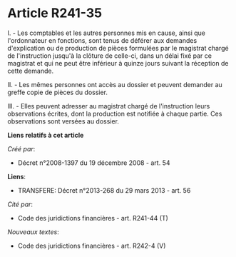 # Article R241-35

I. - Les comptables et les autres personnes mis en cause, ainsi que l'ordonnateur en fonctions, sont tenus de déférer aux
demandes d'explication ou de production de pièces formulées par le magistrat chargé de l'instruction jusqu'à la clôture de
celle-ci, dans un délai fixé par ce magistrat et qui ne peut être inférieur à quinze jours suivant la réception de cette
demande. 

II. - Les mêmes personnes ont accès au dossier et peuvent demander au greffe copie de pièces du dossier. 

III. - Elles peuvent adresser au magistrat chargé de l'instruction leurs observations écrites, dont la production est
notifiée à chaque partie. Ces observations sont versées au dossier.

**Liens relatifs à cet article**

_Créé par_:

  - Décret n°2008-1397 du 19 décembre 2008 - art. 54

**Liens**:

  - TRANSFERE: Décret n°2013-268 du 29 mars 2013 - art. 56

_Cité par_:

  - Code des juridictions financières - art. R241-44 (T)

_Nouveaux textes_:

  - Code des juridictions financières - art. R242-4 (V)
